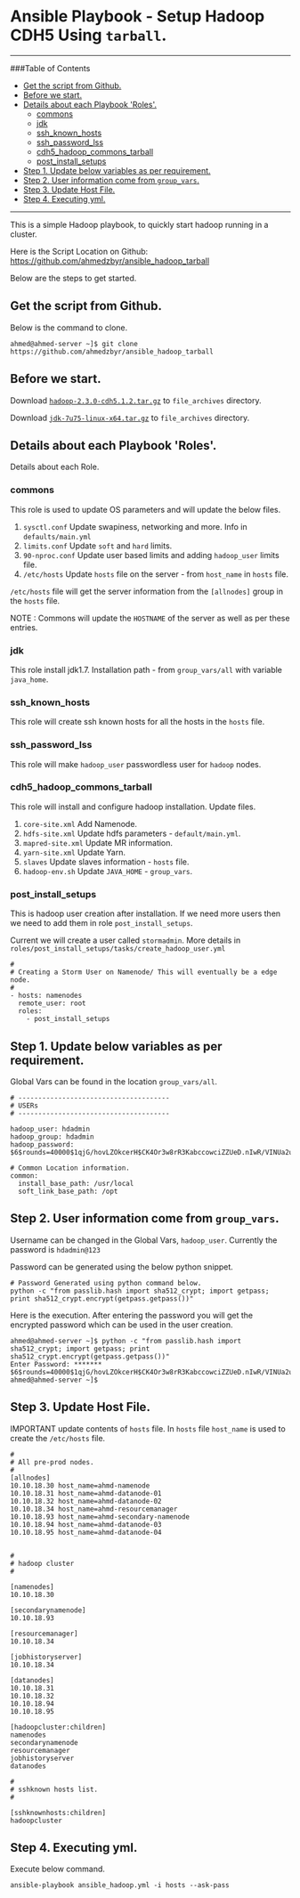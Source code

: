 
<a name="AnsiblePlaybookSetupHadoopCDH5Usingtarball"></a>

# Ansible Playbook - Setup Hadoop CDH5 Using `tarball`.


---

###Table of Contents

* <a href="#GetthescriptfromGithub">Get the script from Github.</a>
* <a href="#Beforewestart">Before we start.</a>
* <a href="#DetailsabouteachPlaybookRoles">Details about each Playbook 'Roles'.</a>
	* <a href="#commons">commons</a>
	* <a href="#jdk">jdk</a>
	* <a href="#sshknownhosts">ssh_known_hosts</a>
	* <a href="#sshpasswordlss">ssh_password_lss</a>
	* <a href="#cdh5hadoopcommonstarball">cdh5_hadoop_commons_tarball</a>
	* <a href="#postinstallsetups">post_install_setups</a>
* <a href="#Step1Updatebelowvariablesasperrequirement">Step 1. Update below variables as per requirement.</a>
* <a href="#Step2Userinformationcomefromgroupvars">Step 2. User information come from `group_vars`.</a>
* <a href="#Step3UpdateHostFile">Step 3. Update Host File.</a>
* <a href="#Step4Executingyml">Step 4. Executing yml.</a>

---



This is a simple Hadoop playbook, to quickly start hadoop running in a cluster.

Here is the Script Location on Github: https://github.com/ahmedzbyr/ansible_hadoop_tarball

Below are the steps to get started.


<a name="GetthescriptfromGithub"></a>

## Get the script from Github.

Below is the command to clone. 

    ahmed@ahmed-server ~]$ git clone https://github.com/ahmedzbyr/ansible_hadoop_tarball


<a name="Beforewestart"></a>

## Before we start.

Download [`hadoop-2.3.0-cdh5.1.2.tar.gz`](http://archive.cloudera.com/cdh5/cdh/5/hadoop-2.3.0-cdh5.1.2.tar.gz) to `file_archives` directory.

Download [`jdk-7u75-linux-x64.tar.gz`](http://www.oracle.com/technetwork/java/javase/downloads/java-archive-downloads-javase7-521261.html#jdk-7u75-oth-JPR) to `file_archives` directory.



<a name="DetailsabouteachPlaybookRoles"></a>

## Details about each Playbook 'Roles'. 

Details about each Role.


<a name="commons"></a>

### commons

This role is used to update OS parameters and will update the below files.

1. `sysctl.conf` Update swapiness, networking and more. Info in `defaults/main.yml`
2. `limits.conf` Update `soft` and `hard` limits.
3. `90-nproc.conf` Update user based limits and adding `hadoop_user` limits file.
4. `/etc/hosts` Update `hosts` file on the server - from `host_name` in `hosts` file.
 
`/etc/hosts` file will get the server information from the `[allnodes]` group in the `hosts` file.

NOTE : Commons will update the `HOSTNAME` of the server as well as per these entries.


<a name="jdk"></a>

### jdk 

This role install jdk1.7. Installation path - from `group_vars/all` with variable `java_home`.


<a name="sshknownhosts"></a>

### ssh_known_hosts

This role will create ssh known hosts for all the hosts in the `hosts` file.


<a name="sshpasswordlss"></a>

### ssh_password_lss

This role will make `hadoop_user` passwordless user for `hadoop` nodes.


<a name="cdh5hadoopcommonstarball"></a>

### cdh5_hadoop_commons_tarball

This role will install and configure hadoop installation. Update files.

1. `core-site.xml` Add Namenode.
2. `hdfs-site.xml` Update hdfs parameters - `default/main.yml`.
3. `mapred-site.xml` Update MR information.
4. `yarn-site.xml` Update Yarn. 
5. `slaves` Update slaves information - `hosts` file.
6. `hadoop-env.sh` Update `JAVA_HOME` - `group_vars`. 



<a name="postinstallsetups"></a>

### post_install_setups


This is hadoop user creation after installation.
If we need more users then we need to add them in role `post_install_setups`.

Current we will create a user called `stormadmin`. More details in `roles/post_install_setups/tasks/create_hadoop_user.yml`

    #
    # Creating a Storm User on Namenode/ This will eventually be a edge node.
    #
    - hosts: namenodes
      remote_user: root
      roles:
        - post_install_setups
        


<a name="Step1Updatebelowvariablesasperrequirement"></a>

## Step 1. Update below variables as per requirement.


Global Vars can be found in the location `group_vars/all`.

    # --------------------------------------
    # USERs
    # --------------------------------------
    
    hadoop_user: hdadmin
    hadoop_group: hdadmin
    hadoop_password: $6$rounds=40000$1qjG/hovLZOkcerH$CK4Or3w8rR3KabccowciZZUeD.nIwR/VINUa2uPsmGK/2xnmOt80TjDwbof9rNvnYY6icCkdAR2qrFquirBtT1

    # Common Location information.
    common:
      install_base_path: /usr/local
      soft_link_base_path: /opt



<a name="Step2Userinformationcomefromgroupvars"></a>

## Step 2. User information come from `group_vars`.

Username can be changed in the Global Vars, `hadoop_user`.
Currently the password is `hdadmin@123`

Password can be generated using the below python snippet.

    # Password Generated using python command below.
    python -c "from passlib.hash import sha512_crypt; import getpass; print sha512_crypt.encrypt(getpass.getpass())"

Here is the execution. After entering the password you will get the encrypted password which can be used in the user creation.

    ahmed@ahmed-server ~]$ python -c "from passlib.hash import sha512_crypt; import getpass; print sha512_crypt.encrypt(getpass.getpass())"
    Enter Password: *******
    $6$rounds=40000$1qjG/hovLZOkcerH$CK4Or3w8rR3KabccowciZZUeD.nIwR/VINUa2uPsmGK/2xnmOt80TjDwbof9rNvnYY6icCkdAR2qrFquirBtT1
    ahmed@ahmed-server ~]$


<a name="Step3UpdateHostFile"></a>

## Step 3. Update Host File. 

IMPORTANT update contents of `hosts` file. 
In `hosts` file `host_name` is used to create the `/etc/hosts` file. 


    #
    # All pre-prod nodes. 
    #
    [allnodes]
    10.10.18.30 host_name=ahmd-namenode
    10.10.18.31 host_name=ahmd-datanode-01
    10.10.18.32 host_name=ahmd-datanode-02
    10.10.18.34 host_name=ahmd-resourcemanager
    10.10.18.93 host_name=ahmd-secondary-namenode
    10.10.18.94 host_name=ahmd-datanode-03
    10.10.18.95 host_name=ahmd-datanode-04
    
    
    # 
    # hadoop cluster
    #
    
    [namenodes]
    10.10.18.30
    
    [secondarynamenode]
    10.10.18.93
    
    [resourcemanager]
    10.10.18.34
    
    [jobhistoryserver]
    10.10.18.34
    
    [datanodes]
    10.10.18.31
    10.10.18.32
    10.10.18.94
    10.10.18.95
    
    [hadoopcluster:children]
    namenodes
    secondarynamenode
    resourcemanager
    jobhistoryserver
    datanodes
    
    #
    # sshknown hosts list.
    #
    
    [sshknownhosts:children]
    hadoopcluster




<a name="Step4Executingyml"></a>

## Step 4. Executing yml.

Execute below command. 

    ansible-playbook ansible_hadoop.yml -i hosts --ask-pass
